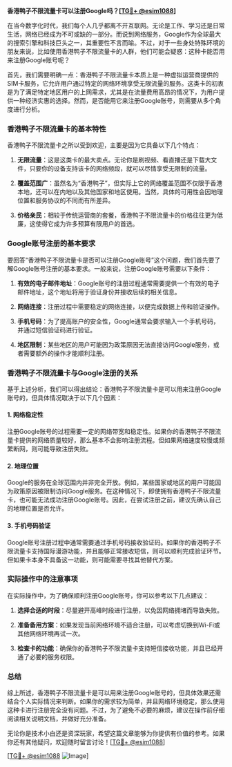**香港鸭子不限流量卡可以注册Google吗？[[TG💪+ @esim1088](https://t.me/s/esim1088)]**

在当今数字化时代，我们每个人几乎都离不开互联网。无论是工作、学习还是日常生活，网络已经成为不可或缺的一部分。而说到网络服务，Google作为全球最大的搜索引擎和科技巨头之一，其重要性不言而喻。不过，对于一些身处特殊环境的朋友来说，比如使用香港鸭子不限流量卡的人群，他们可能会疑惑：这种卡能否用来注册Google账号呢？

首先，我们需要明确一点：香港鸭子不限流量卡本质上是一种虚拟运营商提供的SIM卡服务，它允许用户通过特定的网络环境享受无限流量的服务。这类卡的初衷是为了满足特定地区用户的上网需求，尤其是在流量费用高昂的情况下，为用户提供一种经济实惠的选择。然而，是否能用它来注册Google账号，则需要从多个角度进行分析。

### 香港鸭子不限流量卡的基本特性

香港鸭子不限流量卡之所以受到欢迎，主要是因为它具备以下几个特点：

1. **无限流量**：这是这类卡的最大卖点。无论你是刷视频、看直播还是下载大文件，只要你的设备支持该卡的网络频段，就可以尽情享受无限制的流量。
   
2. **覆盖范围广**：虽然名为“香港鸭子”，但实际上它的网络覆盖范围不仅限于香港本地，还可以在内地以及其他国家和地区使用。当然，具体的可用性会因地理位置和服务协议的不同而有所差异。

3. **价格亲民**：相较于传统运营商的套餐，香港鸭子不限流量卡的价格往往更为低廉，这使得它成为许多预算有限用户的首选。

### Google账号注册的基本要求

要回答“香港鸭子不限流量卡是否可以注册Google账号”这个问题，我们首先要了解Google账号注册的基本要求。一般来说，注册Google账号需要以下条件：

1. **有效的电子邮件地址**：Google账号的注册过程通常需要提供一个有效的电子邮件地址，这个地址将用于验证身份并接收后续的相关信息。

2. **网络连接**：注册过程中需要稳定的网络连接，以便完成数据上传和验证操作。

3. **手机号码**：为了提高账户的安全性，Google通常会要求输入一个手机号码，并通过短信验证码进行验证。

4. **地区限制**：某些地区的用户可能因为政策原因无法直接访问Google服务，或者需要额外的操作才能顺利注册。

### 香港鸭子不限流量卡与Google注册的关系

基于上述分析，我们可以得出结论：香港鸭子不限流量卡是可以用来注册Google账号的，但具体情况取决于以下几个因素：

#### 1. 网络稳定性
注册Google账号的过程需要一定的网络带宽和稳定性。如果你的香港鸭子不限流量卡提供的网络质量较好，那么基本不会影响注册流程。但如果网络速度较慢或频繁断网，则可能导致注册失败。

#### 2. 地理位置
Google的服务在全球范围内并非完全开放。例如，某些国家或地区的用户可能因为政策原因被限制访问Google服务。在这种情况下，即使拥有香港鸭子不限流量卡，也可能无法成功注册Google账号。因此，在尝试注册之前，建议先确认自己的地理位置是否允许。

#### 3. 手机号码验证
Google账号注册过程中通常需要通过手机号码接收验证码。如果你的香港鸭子不限流量卡支持国际漫游功能，并且能够正常接收短信，则可以顺利完成验证环节。但如果卡本身不具备这一功能，则可能需要寻找其他替代方案。

### 实际操作中的注意事项

在实际操作中，为了确保顺利注册Google账号，你可以参考以下几点建议：

1. **选择合适的时段**：尽量避开高峰时段进行注册，以免因网络拥堵而导致失败。

2. **准备备用方案**：如果发现当前网络环境不适合注册，可以考虑切换到Wi-Fi或其他网络环境再试一次。

3. **检查卡的功能**：确保你的香港鸭子不限流量卡支持短信接收功能，并且已经开通了必要的服务权限。

### 总结

综上所述，香港鸭子不限流量卡是可以用来注册Google账号的，但具体效果还需结合个人实际情况来判断。如果你的需求较为简单，并且网络环境稳定，那么使用这种卡进行注册完全没有问题。不过，为了避免不必要的麻烦，建议在操作前仔细阅读相关说明文档，并做好充分准备。

无论你是技术小白还是资深玩家，希望这篇文章能够为你提供有价值的参考。如果你还有其他疑问，欢迎随时留言讨论！[[TG💪+ @esim1088](https://t.me/s/esim1088)]

[[TG💪+ @esim1088](https://t.me/s/esim1088) ![Image](https://i.postimg.cc/4NQfJmqS/Snipaste-2025-05-13-00-14-12.png)]
